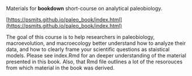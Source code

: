 Materials for **bookdown** short-course on analytical paleobiology.

[https://psmits.github.io/paleo_book/index.html](https://psmits.github.io/paleo_book/index.html)

The goal of this course is to help researchers in paleobiology, macroevolution, and macroecology better understand how to analyze their data, and how to clearly frame your scientific questions as staistical models. Please see index.Rmd for an deeper understanding of the material presented in this book. Also, that Rmd file outlines a lot of the resorouces from which material in the book was derived.
